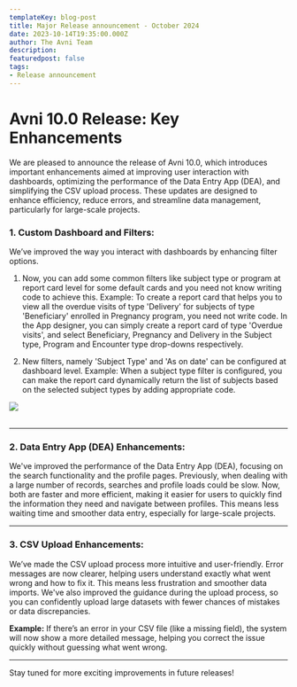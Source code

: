 ```yaml
---
templateKey: blog-post
title: Major Release announcement - October 2024
date: 2023-10-14T19:35:00.000Z
author: The Avni Team
description:
featuredpost: false
tags:
- Release announcement
---
```


# Avni 10.0 Release: Key Enhancements

We are pleased to announce the release of Avni 10.0, which introduces important enhancements aimed at improving user interaction with dashboards, optimizing the performance of the Data Entry App (DEA), and simplifying the CSV upload process. These updates are designed to enhance efficiency, reduce errors, and streamline data management, particularly for large-scale projects.


### 1. Custom Dashboard and Filters:
We’ve improved the way you interact with dashboards by enhancing filter options. 

1) Now, you can add some common filters like subject type or program at report card level for some default cards and you need not know writing code to achieve this. 
Example: To create a report card that helps you to view all the overdue visits of type 'Delivery' for subjects of type 'Beneficiary' enrolled in Pregnancy program, you need not write code. In the App designer, you can simply create a report card of type 'Overdue visits', and select Beneficiary, Pregnancy and Delivery in the Subject type, Program and Encounter type drop-downs respectively.

2) New filters, namely 'Subject Type' and 'As on date' can be configured at dashboard level.
Example: When a subject type filter is configured, you can make the report card dynamically return the list of subjects based on the selected subject types by adding appropriate code.

<div style="width: 70%">
    <img src="/img/2024-10-14-avni-release-announcement/#1.gif">
</div>
<br/>


---

### 2. Data Entry App (DEA) Enhancements:
We've improved the performance of the Data Entry App (DEA), focusing on the search functionality and the profile pages. Previously, when dealing with a large number of records, searches and profile loads could be slow. Now, both are faster and more efficient, making it easier for users to quickly find the information they need and navigate between profiles. This means less waiting time and smoother data entry, especially for large-scale projects.


---

### 3. CSV Upload Enhancements:
We’ve made the CSV upload process more intuitive and user-friendly. Error messages are now clearer, helping users understand exactly what went wrong and how to fix it. This means less frustration and smoother data imports. We've also improved the guidance during the upload process, so you can confidently upload large datasets with fewer chances of mistakes or data discrepancies.

**Example:** If there’s an error in your CSV file (like a missing field), the system will now show a more detailed message, helping you correct the issue quickly without guessing what went wrong.

---

Stay tuned for more exciting improvements in future releases!



